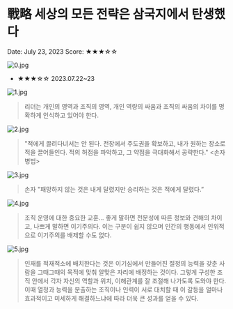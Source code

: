 # 戰略 세상의 모든 전략은 삼국지에서 탄생했다

Date: July 23, 2023
Score: ★★★☆☆

![0.jpg](strategy_of_romance_of_three_kingdoms/0.jpg)

- ★★★☆☆ 2023.07.22~23

![1.jpg](strategy_of_romance_of_three_kingdoms/1.jpg)

> 리더는 개인의 영역과 조직의 영역, 개인 역량의 싸움과 조직의 싸움의 차이를 명확하게 인식하고 있어야 한다.
>

![2.jpg](strategy_of_romance_of_three_kingdoms/2.jpg)

> "적에게 끌려다녀서는 안 된다. 전장에서 주도권을 확보하고, 내가 원하는 장소로 적을 끌어들인다. 적의 허점을 파악하고, 그 약점을 극대화해서 공략한다." <손자병법>
>

![3.jpg](strategy_of_romance_of_three_kingdoms/3.jpg)

> 손자 "패망하지 않는 것은 내게 달렸지만 승리하는 것은 적에게 달렸다.”
>

![4.jpg](strategy_of_romance_of_three_kingdoms/4.jpg)

> 조직 운영에 대한 중요한 교훈... 좋게 말하면 전문성에 따른 정보와 견해의 차이고, 나쁘게 말하면 이기주의다. 이는 구분이 쉽지 않으며 인간의 행동에서 인위적으로 이기주의를 배제할 수도 없다.
>

![5.jpg](strategy_of_romance_of_three_kingdoms/5.jpg)

> 인재를 적재적소에 배치한다는 것은 이기심에서 만들어진 절정의 능력을 갖춘 사람을 그때그때의 목적에 맞춰 알맞은 자리에 배정하는 것이다. 그렇게 구성한 조직 안에서 각자 자신의 역할과 위치, 이해관계를 잘 조절해 나가도록 도와야 한다. 이때 열정과 능력을 분출하는 조직이나 인력이 서로 대치할 때 이 갈등을 얼마나 효과적이고 미세하게 해결하느냐에 따라 더욱 큰 성과를 얻을 수 있다.
>
